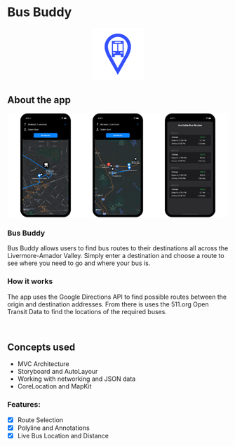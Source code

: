 # Bus Buddy

<p align="center">
<img src="Images/AppIcon.png" width="120" height="120">
</p>

## About the app

<p align="center">
<img src="Images/Screenshots.png">
</p>

### Bus Buddy

Bus Buddy allows users to find bus routes to their destinations all across the Livermore-Amador Valley. Simply enter a destination and choose a route to see where you need to go and where your bus is.

### How it works

The app uses the Google Directions API to find possible routes between the origin and destination addresses. From there is uses the 511.org Open Transit Data to find the locations of the required buses.

<br />

## Concepts used

* MVC Architecture
* Storyboard and AutoLayour
* Working with networking and JSON data
* CoreLocation and MapKit

### Features:

- [x] Route Selection
- [x] Polyline and Annotations
- [x] Live Bus Location and Distance

<br />
<br />
